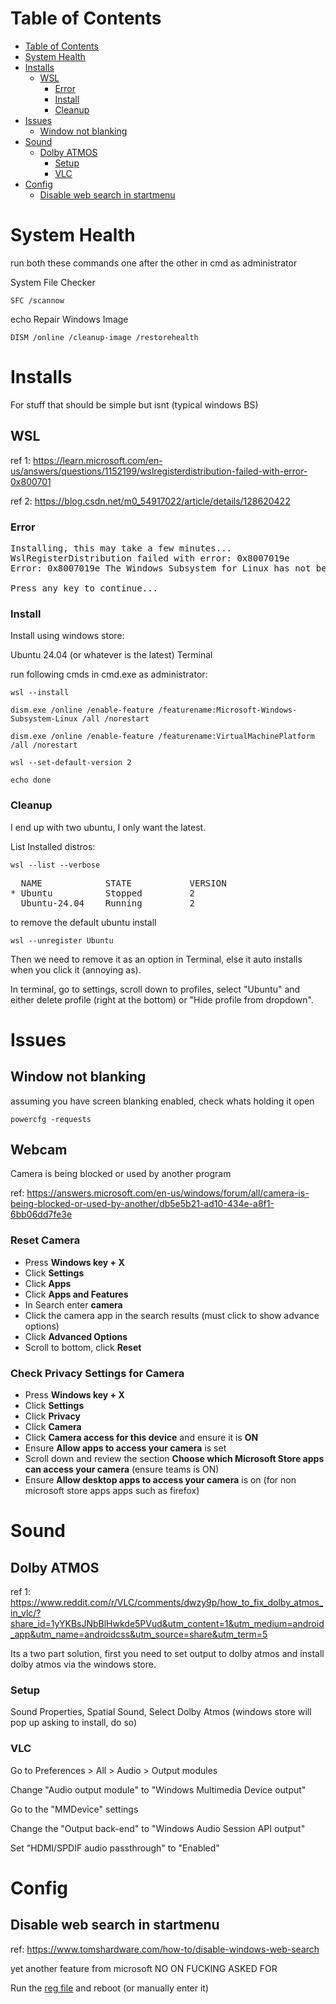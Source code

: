 
Table of Contents
=================

* [Table of Contents](#table-of-contents)
* [System Health](#system-health)
* [Installs](#installs)
   * [WSL](#wsl)
      * [Error](#error)
      * [Install](#install)
      * [Cleanup](#cleanup)
* [Issues](#issues)
   * [Window not blanking](#window-not-blanking)
* [Sound](#sound)
   * [Dolby ATMOS](#dolby-atmos)
      * [Setup](#setup)
      * [VLC](#vlc)
* [Config](#config)
   * [Disable web search in startmenu](#disable-web-search-in-startmenu)

# System Health

run both these commands one after the other in cmd as administrator

System File Checker
```
SFC /scannow
```

echo Repair Windows Image
```
DISM /online /cleanup-image /restorehealth
```

# Installs

For stuff that should be simple but isnt (typical windows BS)

## WSL

ref 1: https://learn.microsoft.com/en-us/answers/questions/1152199/wslregisterdistribution-failed-with-error-0x800701

ref 2: https://blog.csdn.net/m0_54917022/article/details/128620422

### Error

<pre>
Installing, this may take a few minutes...
WslRegisterDistribution failed with error: 0x8007019e
Error: 0x8007019e The Windows Subsystem for Linux has not been enabled.

Press any key to continue...
</pre>

### Install

Install using windows store:

Ubuntu 24.04 (or whatever is the latest)
Terminal

run following cmds in cmd.exe as administrator:

```
wsl --install

dism.exe /online /enable-feature /featurename:Microsoft-Windows-Subsystem-Linux /all /norestart

dism.exe /online /enable-feature /featurename:VirtualMachinePlatform /all /norestart

wsl --set-default-version 2

echo done
```

### Cleanup

I end up with two ubuntu, I only want the latest.

List Installed distros:


```
wsl --list --verbose
```

<pre>
  NAME            STATE           VERSION
* Ubuntu          Stopped         2
  Ubuntu-24.04    Running         2
</pre>

to remove the default ubuntu install

```
wsl --unregister Ubuntu
```

Then we need to remove it as an option in Terminal, else it auto installs when you click it (annoying as).

In terminal, go to settings, scroll down to profiles, select "Ubuntu" and either delete profile (right at the bottom) or "Hide profile from dropdown".

# Issues

## Window not blanking

assuming you have screen blanking enabled, check whats holding it open

```
powercfg -requests
```

## Webcam

Camera is being blocked or used by another program

ref: https://answers.microsoft.com/en-us/windows/forum/all/camera-is-being-blocked-or-used-by-another/db5e5b21-ad10-434e-a8f1-6bb06dd7fe3e

### Reset Camera

- Press **Windows key + X**
- Click **Settings**
- Click **Apps**
- Click **Apps and Features**
- In Search enter **camera**
- Click the camera app in the search results (must click to show advance options)
- Click **Advanced Options**
- Scroll to bottom, click **Reset**

### Check Privacy Settings for Camera

- Press **Windows key + X**
- Click **Settings**
- Click **Privacy**
- Click **Camera**
- Click **Camera access for this device** and ensure it is **ON**
- Ensure **Allow apps to access your camera** is set
- Scroll down and review the section **Choose which Microsoft Store apps can access your camera** (ensure teams is ON)
- Ensure **Allow desktop apps to access your camera** is on (for non microsoft store apps apps such as firefox)


# Sound

## Dolby ATMOS

ref 1: https://www.reddit.com/r/VLC/comments/dwzy9p/how_to_fix_dolby_atmos_in_vlc/?share_id=1yYKBsJNbBlHwkde5PVud&utm_content=1&utm_medium=android_app&utm_name=androidcss&utm_source=share&utm_term=5


Its a two part solution, first you need to set output to dolby atmos and install dolby atmos via the windows store.

### Setup

Sound Properties, Spatial Sound, Select Dolby Atmos (windows store will pop up asking to install, do so)


### VLC

Go to Preferences > All > Audio > Output modules

Change "Audio output module" to "Windows Multimedia Device output"

Go to the "MMDevice" settings

Change the "Output back-end" to "Windows Audio Session API output"

Set "HDMI/SPDIF audio passthrough" to "Enabled"

# Config

## Disable web search in startmenu

ref: https://www.tomshardware.com/how-to/disable-windows-web-search

yet another feature from microsoft NO ON FUCKING ASKED FOR

Run the [reg file](regfixes/DisableSearchBoxSuggestions.reg) and reboot (or manually enter it)
